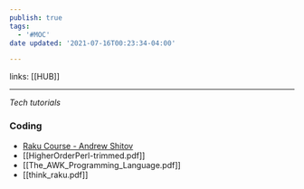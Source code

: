 ```yaml
---
publish: true
tags:
  - '#MOC'
date updated: '2021-07-16T00:23:34-04:00'

---
```


links: [[HUB]]

---

_Tech tutorials_

### Coding

- [Raku Course - Andrew Shitov](https://course.raku.org/)
- [[HigherOrderPerl-trimmed.pdf]]
- [[The_AWK_Programming_Language.pdf]]
- [[think_raku.pdf]]
